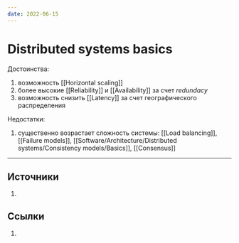 ```yaml
---
date: 2022-06-15
---
```


# Distributed systems basics

Достоинства:

1. возможность [[Horizontal scaling]]
1. более высокие [[Reliability]] и [[Availability]] за счет *redundacy*
1. возможность снизить [[Latency]] за счет географического распределения

Недостатки:

1. существенно возрастает сложность системы: [[Load balancing]], [[Failure models]], [[Software/Architecture/Distributed systems/Consistency models/Basics]], [[Consensus]]

---

## Источники

1.

## Ссылки

1.
